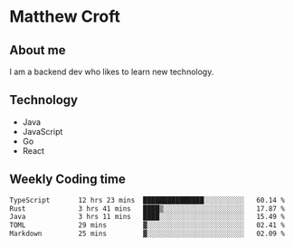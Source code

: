 # Matthew Croft

## About me
I am a backend dev who likes to learn new technology. 

## Technology
- Java
- JavaScript
- Go
- React

## Weekly Coding time
<!--START_SECTION:waka-->

```txt
TypeScript       12 hrs 23 mins  ███████████████░░░░░░░░░░   60.14 %
Rust             3 hrs 41 mins   ████▒░░░░░░░░░░░░░░░░░░░░   17.87 %
Java             3 hrs 11 mins   ████░░░░░░░░░░░░░░░░░░░░░   15.49 %
TOML             29 mins         ▓░░░░░░░░░░░░░░░░░░░░░░░░   02.41 %
Markdown         25 mins         ▓░░░░░░░░░░░░░░░░░░░░░░░░   02.09 %
```

<!--END_SECTION:waka-->
